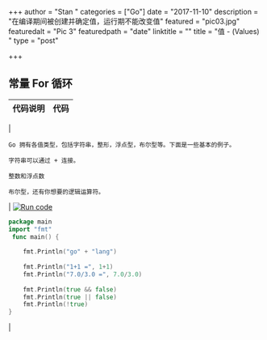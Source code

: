 +++
author = "Stan "
categories = ["Go"]
date = "2017-11-10"
description = "在编译期间被创建并确定值，运行期不能改变值"
featured = "pic03.jpg"
featuredalt = "Pic 3"
featuredpath = "date"
linktitle = ""
title = "值 - (Values) "
type = "post"

+++

## 常量  For 循环
| 代码说明 | 代码 |
| --- | --- |
| 
```
Go 拥有各值类型，包括字符串，整形，浮点型，布尔型等。下面是一些基本的例子。

字符串可以通过 + 连接。

整数和浮点数

布尔型，还有你想要的逻辑运算符。
``` 
|
<a href="http://play.golang.org/p/KNLLSX4Io_"><img title="Run code" src="/img/code/play.png" class="run"></a>

```Go
package main  
import "fmt"  
 func main() {  
 
    fmt.Println("go" + "lang")  
 
    fmt.Println("1+1 =", 1+1)
    fmt.Println("7.0/3.0 =", 7.0/3.0)  
 
    fmt.Println(true && false)
    fmt.Println(true || false)
    fmt.Println(!true)
}  
``` 
|